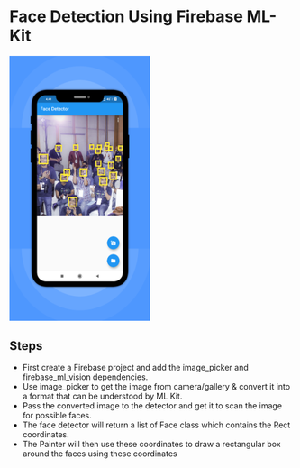 # Face Detection Using Firebase ML-Kit
<img src="face_detect.png" width="250">

## Steps
 - First create a Firebase project and add the image_picker and firebase_ml_vision dependencies.             
 - Use image_picker to get the image from camera/gallery & convert it into a format that can be understood by ML Kit.
 - Pass the converted image to the detector and get it to scan the image for possible faces.
 - The face detector will return a list of Face class which contains the Rect coordinates.
 - The Painter will then use these coordinates to draw a rectangular box around the faces using these coordinates
